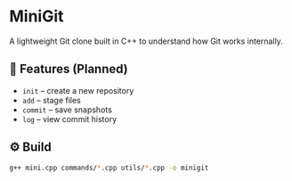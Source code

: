 # MiniGit

A lightweight Git clone built in C++ to understand how Git works internally.

## 🧱 Features (Planned)
- `init` – create a new repository
- `add` – stage files
- `commit` – save snapshots
- `log` – view commit history

## ⚙️ Build
```bash
g++ mini.cpp commands/*.cpp utils/*.cpp -o minigit
